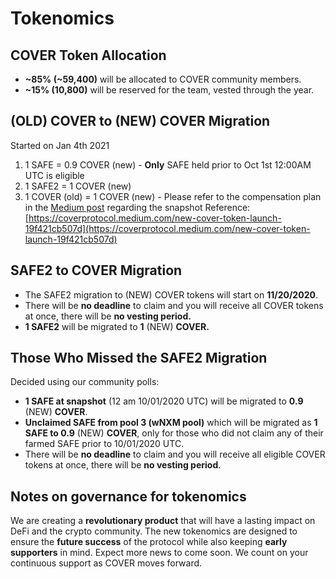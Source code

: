# Tokenomics

## COVER Token Allocation <a id="a7cc"></a>

* **~85% \(~59,400\)** will be allocated to COVER community members.
* **~15% \(10,800\)** will be reserved for the team, vested through the year.

## \(OLD\) COVER to \(NEW\) COVER Migration <a id="8e70"></a>

Started on Jan 4th 2021

1. 1 SAFE = 0.9 COVER \(new\)       - **Only** SAFE held prior to Oct 1st 12:00AM UTC is eligible
2. 1 SAFE2 = 1 COVER \(new\)
3. 1 COVER \(old\) = 1 COVER \(new\)       - Please refer to the compensation plan in the [Medium post](https://coverprotocol.medium.com/compensation-plan-b089d499191e) regarding the snapshot  Reference: [https://coverprotocol.medium.com/new-cover-token-launch-19f421cb507d](https://coverprotocol.medium.com/new-cover-token-launch-19f421cb507d)

## SAFE2 to COVER Migration <a id="8e70"></a>

* The SAFE2 migration to \(NEW\) COVER tokens will start on **11/20/2020**.
* There will be **no deadline** to claim and you will receive all COVER tokens at once, there will be **no vesting period.**
* **1 SAFE2** will be migrated to **1** \(NEW\) **COVER.**

## Those Who Missed the SAFE2 Migration <a id="b8d6"></a>

Decided using our community polls:

* **1 SAFE at snapshot** \(12 am 10/01/2020 UTC\) will be migrated to **0.9** \(NEW\) **COVER**.
* **Unclaimed SAFE from pool 3 \(wNXM pool\)** which will be migrated as **1 SAFE to 0.9** \(NEW\) **COVER**, only for those who did not claim any of their farmed SAFE prior to 10/01/2020 UTC.
* There will be **no deadline** to claim and you will receive all eligible COVER tokens at once, there will be **no vesting period**.

## Notes on governance for tokenomics <a id="8702"></a>

We are creating a **revolutionary product** that will have a lasting impact on DeFi and the crypto community. The new tokenomics are designed to ensure the **future success** of the protocol while also keeping **early supporters** in mind. Expect more news to come soon. We count on your continuous support as COVER moves forward.

